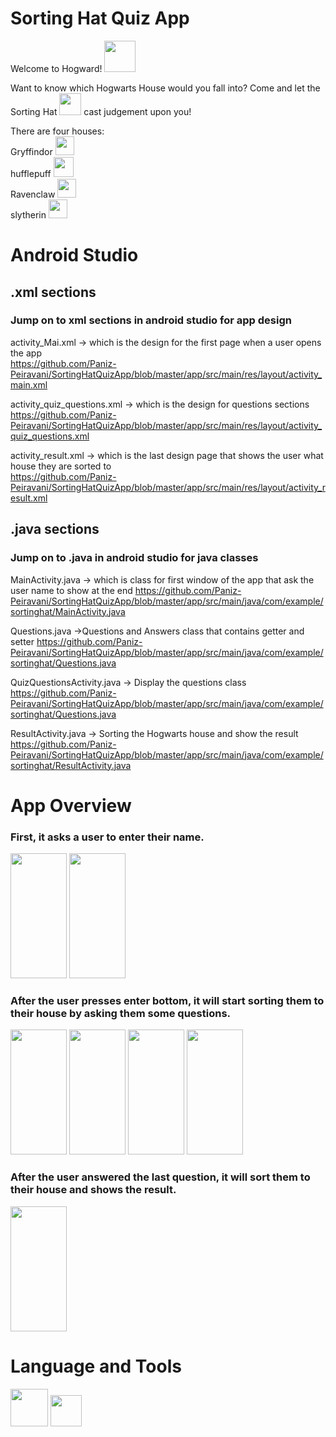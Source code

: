 # Sorting Hat Quiz App
Welcome to Hogward! <img src="https://user-images.githubusercontent.com/100456553/221447115-716391c9-f828-491b-b34e-91ec53f2dc45.png" width="50" height="50"> <br />

Want to know which Hogwarts House would you fall into? Come and let the Sorting Hat <img src="https://user-images.githubusercontent.com/100456553/221446502-4b2115f4-64f4-4859-b603-f620a60d5213.png" width="35" height="35"> cast judgement upon you! <br />

There are four houses: <br />
Gryffindor <img src="https://user-images.githubusercontent.com/100456553/221447072-e937dfb3-953a-47ee-a438-51b657d06157.png" width="30" height="30"> <br />
hufflepuff <img src="https://user-images.githubusercontent.com/100456553/221447612-5951635a-6d82-4476-bde6-6e22239af9a0.png" width="32" height="32"> <br />
Ravenclaw <img src="https://user-images.githubusercontent.com/100456553/221447058-11a80ffb-9236-46d2-b349-9059387e8d39.png" width="30" height="30"> <br />
slytherin <img src="https://user-images.githubusercontent.com/100456553/221447029-a621047b-b5c4-4ece-965e-4d9b6c8038bd.png" width="30" height="30"> <br />


# Android Studio
## .xml sections
### Jump on to xml sections in android studio for app design <br />

activity_Mai.xml -> which is the design for the first page when a user opens the app <br />
https://github.com/Paniz-Peiravani/SortingHatQuizApp/blob/master/app/src/main/res/layout/activity_main.xml

activity_quiz_questions.xml -> which is the design for questions sections <br />
https://github.com/Paniz-Peiravani/SortingHatQuizApp/blob/master/app/src/main/res/layout/activity_quiz_questions.xml

activity_result.xml -> which is the last design page that shows the user what house they are sorted to <br />
https://github.com/Paniz-Peiravani/SortingHatQuizApp/blob/master/app/src/main/res/layout/activity_result.xml

## .java sections
### Jump on to .java in android studio for java classes <br />

MainActivity.java -> which is class for first window of the app that ask the user name to show at the end
https://github.com/Paniz-Peiravani/SortingHatQuizApp/blob/master/app/src/main/java/com/example/sortinghat/MainActivity.java

Questions.java ->Questions and Answers class that contains getter and setter
https://github.com/Paniz-Peiravani/SortingHatQuizApp/blob/master/app/src/main/java/com/example/sortinghat/Questions.java

QuizQuestionsActivity.java -> Display the questions class
https://github.com/Paniz-Peiravani/SortingHatQuizApp/blob/master/app/src/main/java/com/example/sortinghat/Questions.java

ResultActivity.java -> Sorting the Hogwarts house and show the result
https://github.com/Paniz-Peiravani/SortingHatQuizApp/blob/master/app/src/main/java/com/example/sortinghat/ResultActivity.java

# App Overview
### First, it asks a user to enter their name.
<p along="left">
  <img src="https://user-images.githubusercontent.com/100456553/227699864-42e4ce59-22cb-4588-8426-5146c23340c5.png" width="90" height="200" />
  <img src="https://user-images.githubusercontent.com/100456553/227700044-8814755f-133e-4b2a-899f-52525dc7a811.png" width="90" height="200" /> 
</p>

### After the user presses enter bottom, it will start sorting them to their house by asking them some questions.
<p along="left">
  <img src="https://user-images.githubusercontent.com/100456553/227700073-4d6f22ab-19fe-462d-9c4d-7e609a75021e.png" width="90" height="200" />
  <img src="https://user-images.githubusercontent.com/100456553/227700086-b8c8ed78-f339-4a4e-83d7-a900d4640095.png" width="90" height="200" /> 
  <img src="https://user-images.githubusercontent.com/100456553/227700094-4ebd32fc-b96d-42b9-bbdf-54faa939b9ca.png" width="90" height="200" /> 
  <img src="https://user-images.githubusercontent.com/100456553/227700109-03ecc882-ff0f-4693-b228-f3eda5802849.png" width="90" height="200" /> 
</p>

### After the user answered the last question, it will sort them to their house and shows the result.
<img src="https://user-images.githubusercontent.com/100456553/227700125-e8de7c26-7145-4faf-a436-345a472006cd.png" width="90" height="200" />

# Language and Tools
<img src="https://user-images.githubusercontent.com/100456553/221447905-01a3da11-262c-4a14-8495-e5a78da71b49.png" width="60" height="60"> <img src="https://user-images.githubusercontent.com/100456553/221447923-2ced3945-ab03-4dd0-b32a-12c7a56eb1c7.png" width="50" height="50">
